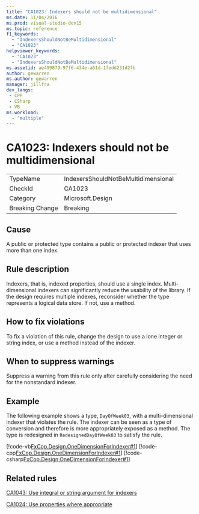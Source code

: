 ```yaml
---
title: "CA1023: Indexers should not be multidimensional"
ms.date: 11/04/2016
ms.prod: visual-studio-dev15
ms.topic: reference
f1_keywords:
  - "IndexersShouldNotBeMultidimensional"
  - "CA1023"
helpviewer_keywords:
  - "CA1023"
  - "IndexersShouldNotBeMultidimensional"
ms.assetid: ae499879-97f6-434e-a61d-1fedd231d2fb
author: gewarren
ms.author: gewarren
manager: jillfra
dev_langs:
 - CPP
 - CSharp
 - VB
ms.workload:
  - "multiple"
---
```

# CA1023: Indexers should not be multidimensional

|||
|-|-|
|TypeName|IndexersShouldNotBeMultidimensional|
|CheckId|CA1023|
|Category|Microsoft.Design|
|Breaking Change|Breaking|

## Cause
 A public or protected type contains a public or protected indexer that uses more than one index.

## Rule description
 Indexers, that is, indexed properties, should use a single index. Multi-dimensional indexers can significantly reduce the usability of the library. If the design requires multiple indexes, reconsider whether the type represents a logical data store. If not, use a method.

## How to fix violations
 To fix a violation of this rule, change the design to use a lone integer or string index, or use a method instead of the indexer.

## When to suppress warnings
 Suppress a warning from this rule only after carefully considering the need for the nonstandard indexer.

## Example
 The following example shows a type, `DayOfWeek03`, with a multi-dimensional indexer that violates the rule. The indexer can be seen as a type of conversion and therefore is more appropriately exposed as a method. The type is redesigned in `RedesignedDayOfWeek03` to satisfy the rule.

 [!code-vb[FxCop.Design.OneDimensionForIndexer#1](../code-quality/codesnippet/VisualBasic/ca1023-indexers-should-not-be-multidimensional_1.vb)]
 [!code-cpp[FxCop.Design.OneDimensionForIndexer#1](../code-quality/codesnippet/CPP/ca1023-indexers-should-not-be-multidimensional_1.cpp)]
 [!code-csharp[FxCop.Design.OneDimensionForIndexer#1](../code-quality/codesnippet/CSharp/ca1023-indexers-should-not-be-multidimensional_1.cs)]

## Related rules
 [CA1043: Use integral or string argument for indexers](../code-quality/ca1043-use-integral-or-string-argument-for-indexers.md)

 [CA1024: Use properties where appropriate](../code-quality/ca1024-use-properties-where-appropriate.md)